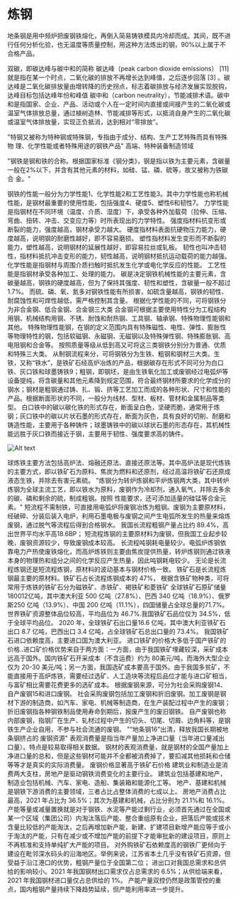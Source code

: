 # 炼钢

地条钢是用中频炉把废钢铁熔化，再倒入简易铸铁模具内冷却而成。其间，既不进行任何分析化验，也无温度等质量控制，用这种方法炼出的钢，90%以上属于不合格产品。

双碳，即碳达峰与碳中和的简称
碳达峰（peak carbon dioxide emissions） [11]  就是指在某一个时点，二氧化碳的排放不再增长达到峰值，之后逐步回落 [3]  。碳达峰是二氧化碳排放量由增转降的历史拐点，标志着碳排放与经济发展实现脱钩，达峰目标包括达峰年份和峰值
碳中和（carbon neutrality），节能减排术语。碳中和是指国家、企业、产品、活动或个人在一定时间内直接或间接产生的二氧化碳或温室气体排放总量，通过植树造林、节能减排等形式，以抵消自身产生的二氧化碳或温室气体排放量，实现正负抵消，达到相对“零排放”。

"特钢又被称为特种钢或特殊钢，专指由于成分、结构、生产工艺特殊而具有特殊物
理、化学性能或者特殊用途的钢铁产品"
高端、特种装备制造领域

"钢铁是钢和铁的合称。根据国家标准《钢分类》，钢是指以铁为主要元素，含碳量一般在2%以下，并含有其他元素的材料，如硅、锰、磷、硫等，故又被称为铁碳合
金。"

钢铁的性能一般分为力学性能1、化学性能2和工艺性能3。其中力学性能也称机械性能，是钢材最重要的使用性能，包括强度4、硬度5、塑性6和韧性7。
力学性能是指钢材在不同环境（温度、介质、湿度）下，承受各种外加载荷（拉伸、压缩、弯曲、扭转、冲击、交变应力等）时所表现出的力学特性。
强度指材料抗变形或断裂的能力，强度越高，钢材承受力越大。
硬度指材料表面抗硬物压力能力，硬度越高，说明钢的耐磨性越好，即不容易磨损。
塑性指材料发生变形而不断裂的能力，塑性越高，说明钢材的延展性越好，即容易拉丝或轧板。
韧性也叫冲击韧性，指材料抵抗冲击变形的能力，韧性越高，说明钢材抵抗运动载荷的能力越强。
 化学性能是指钢材与周围介质扫触时抵抗发生化学或电化学反应的性能。
工艺性能是指钢材承受各种加工、处理的能力。
碳是决定钢铁机械性能的主要元素，含碳量越高，钢铁的硬度越高，但为了保持其强度、韧性和塑性，含碳量一般不超过 1.7%。
而硫、磷、氧、氮多对钢铁性能有所损害，如硫含量越高，钢铁的韧性、耐腐蚀性和可焊性越低，需严格控制其含量。
根据化学性能的不同，可将钢铁分为非合金钢、低合金钢、合金钢三大类
合金钢可根据主要使用特性分为工程结构用钢、机械结构用钢、不锈、耐蚀和耐热钢、工具钢、轴承钢、特殊物理性能钢和其他。
特殊物理性能钢，在钢的定义范围内具有特殊磁性、电性、弹性、膨胀性等物理特性的钢，包括软磁钢、永磁钢、无磁钢以及特殊弹性钢、特殊膨胀钢、高电阻钢和合金等。
按照质量等级从低到高又可将这三类钢铁分别分为普通、优质和特殊三大类。
从制钢流程来分，可将钢铁分为生铁、粗钢和钢材三大类。生铁，又称“铁水”，是铁矿石经高炉冶炼的产品，根据碳存在形式不同可分为白口铁、灰口铁和球墨铸铁9；粗钢，即钢坯，是由生铁氧化加工或废钢经过电弧炉等设备提纯，将含碳量和其他元素降到规定范围，符合最终钢材所要求的化学成分的钢水；钢材是粗钢通过铸、扎、锻、挤等工艺加工而成的各种形状、尺寸和性能的产品。根据断面形状的不同，一般分为线材、型材、板材、管材和金属制品等类型。
白口铁中的碳以碳化铁的形式存在，断面呈白色，坚硬而脆，通常用于炼钢；灰口铁中的碳以片状石墨的形式存在，断面为灰色，具有良好的切削、耐磨和铸造性能，主要用于各种铸件；球墨铸铁中的碳以球状石墨的形态存在，其机械性能远胜于灰口铁而接近于钢，主要用于韧性、强度要求高的铸件。

![Alt text](assets/images/wiki_1/image-2.png)

球炼铁主要方法包括高炉法、熔融还原法、直接还原法等。其中高炉法是现代炼铁的主要方式，即以铁矿石为原料、焦炭为燃料和还原剂，经过高温将铁矿石还原成液态生铁，并除去有害元素硫。
"炼钢分为转炉炼钢和平炉炼钢两大类，其中转炉炼钢为全球主流工艺，即以铁水为原料，废钢作为冷却剂，通入氧气，并除去多余的碳、磷和剩余的硫，制成粗钢。按照
性能要求，还可添加适量的硅锰等合金元素。"
短流程不需制铁，可直接用电弧炉将废钢冶炼为粗钢。废钢为主要原材料，经破碎、分装后装入电炉，利用石墨电极与废钢之间产生电弧所发生的热量来熔炼废钢，通过脱气等流程后得到合格钢水。
我国长流程粗钢产量占比约 89.4%，高出世界平均水平高18.6BP；
短流程炼钢的主要原材料为废钢，但我国工业起步较晚，废钢资源较少，导致废钢成本较高。
长流程吨钢耗电量较少。电弧炉炼钢依靠电力产热使废铁熔化，而高炉炼铁则主要由焦炭提供热量，转炉炼钢则通过铁液本身的物理热和组分之间的化学反应产生热量，因此吨钢耗电较少。
无论是长流程炼钢还是短流程炼钢，原材料的波动基本与钢材价格一致。
铁矿石是长流程炼钢最主要的原材料。铁矿石占长流程炼钢成本的 47%，
根据含铁矿物种类，可将常用于炼铁的铁矿石分为磁铁矿、赤铁矿、褐铁矿和菱铁矿
全球铁矿石原矿储量 180012亿吨，其中澳大利亚 500 亿吨（27.8%）、巴西 340 亿吨（18.9%）、俄罗斯250 亿吨（13.9%）、中国 200 亿吨（11.1%），四国储量占全球总量的71.7%。
世界铁矿资源整体品位较高，平均品位为 46.7%.我国铁矿石品位仅为 34.5%，低于全球平均品位。
2020 年，全球铁矿石出口量16.6 亿吨，其中澳大利亚铁矿石出口 8.7 亿吨，巴西出口 3.4 亿吨，占全球铁矿石总出口量的 73.4%。
我国铁矿石进口依赖度高，主要进口国为澳大利亚。
进口铁矿的价格大多低于国产铁矿的价格..进口矿价格优势来自于两方面：一方面，由于我国铁矿埋藏较深，采矿成本远高于国外。国内铁矿石开采成本（不含运费）约为 80美元/吨，而海外大型企业仅为 20-30 美元/吨；另一方面，我国选矿成本要高于国外。由于我国多贫矿，不能直接用于高炉炼铁，需要经过选矿、人工造块等流程后品位才能与进口矿相当，与富矿相比需要花费更多的选矿成本。
根据废钢来源，可分为社会采购废钢14、自产废钢15和进口废钢。
社会采购废钢包括加工废钢和折旧废钢。加工废钢是钢材下游的制造商，如汽车、家电、机械等制造商，在生产装配过程中产生的废钢；折旧废钢指各种钢铁制品使用寿命到期后，报废产生的废旧钢铁。
 自产废钢也称内部废钢，指钢厂在生产、轧材过程中产生的切头、切尾、切屑、边角料等，是钢铁生产企业自用，不参与社会流通的废钢。
"“地条钢16”出清，释放我国长期被地条钢挤占的
废钢资源"
表观消费量是指当年产量加上净进口量（当年进口量减出口量）。特点是较易取得相关数据。
钢材的表观消费量，就是钢材的全国产量加上净进口量的总和，但是这些钢材可能并不全都被消费掉了，要扣减其他损耗和仓储等等才是真实的实际消费量。
废钢价格显著高于铁矿石价格
建筑业和制造业是消费两大支柱，房地产是驱动钢铁消费变化的主要行业。
建筑业包括基建和地产，制造业包括机械、汽车、家电、造船、集装箱和能源化工等。
地产、基建和机械是钢铁下游消费的主要领域，三者占比占整体消费的七成以上。
房地产消费占比最高，2021 年占比为 36.5%；其次为基建和机械，占比分别为 21.1%和 16.1%。
产能等量或减量置换就是对于钢铁、水泥等产能过剩行业，必须首先通过在全国或某一个区域（集团公司）内淘汰落后产能、整合重组原有企业，把落后产能或技术含量比较低的产能淘汰，之后再增加新产能，新建、扩建项目新增产能应等于或小于淘汰的产能，只有在减少或不增加产能的前提下才能审批新的建设项目，原则上不再核准和支持单纯扩大产能的项目。
对外购铁矿石依赖度高的钢铁厂更倾向于建设在毗邻深水码头的沿海地区。举例来说，江苏省本土几乎没有铁矿石资源，但受益于沿江港口的优势，粗钢产量位于全国第二位；
进出口对我国总需求和总供给的影响较小。2021 年我国钢材出口需求仅占总需求的 6.5%；从供给端来看，2021 年我国钢材进口量仅占总供给的 1%。
产能产量双控仍然是政策管控的重点，国内粗钢产量持续下降趋势延续，但产能利用率进一步提升。
